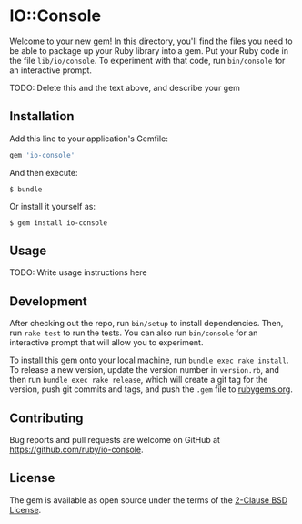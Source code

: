 # IO::Console

Welcome to your new gem! In this directory, you'll find the files you need to be able to package up your Ruby library into a gem. Put your Ruby code in the file `lib/io/console`. To experiment with that code, run `bin/console` for an interactive prompt.

TODO: Delete this and the text above, and describe your gem

## Installation

Add this line to your application's Gemfile:

```ruby
gem 'io-console'
```

And then execute:

    $ bundle

Or install it yourself as:

    $ gem install io-console

## Usage

TODO: Write usage instructions here

## Development

After checking out the repo, run `bin/setup` to install dependencies. Then, run `rake test` to run the tests. You can also run `bin/console` for an interactive prompt that will allow you to experiment.

To install this gem onto your local machine, run `bundle exec rake install`. To release a new version, update the version number in `version.rb`, and then run `bundle exec rake release`, which will create a git tag for the version, push git commits and tags, and push the `.gem` file to [rubygems.org](https://rubygems.org).

## Contributing

Bug reports and pull requests are welcome on GitHub at https://github.com/ruby/io-console.

## License

The gem is available as open source under the terms of the [2-Clause BSD License](https://opensource.org/licenses/BSD-2-Clause).
